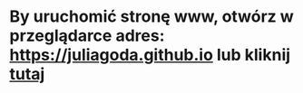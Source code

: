 
# By uruchomić stronę www, otwórz w przeglądarce adres: https://juliagoda.github.io lub kliknij [tutaj](https://juliagoda.github.io/) 
